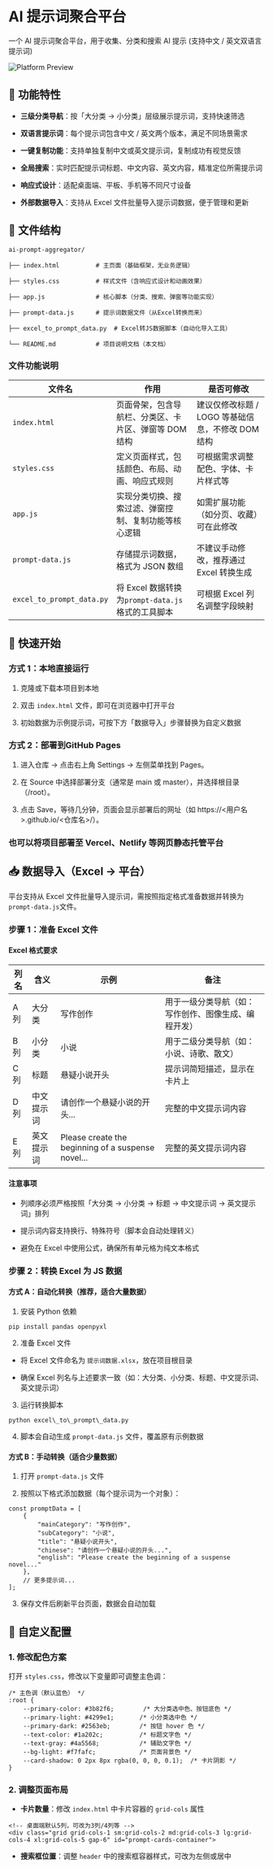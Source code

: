 # AI 提示词聚合平台

一个 AI 提示词聚合平台，用于收集、分类和搜索 AI 提示 (支持中文 / 英文双语言提示词)

![Platform Preview](https://i.postimg.cc/50n2hLHK/image.png)


## 🌟 功能特性



*   **三级分类导航**：按「大分类 → 小分类」层级展示提示词，支持快速筛选

*   **双语言提示词**：每个提示词包含中文 / 英文两个版本，满足不同场景需求

*   **一键复制功能**：支持单独复制中文或英文提示词，复制成功有视觉反馈

*   **全局搜索**：实时匹配提示词标题、中文内容、英文内容，精准定位所需提示词

*   **响应式设计**：适配桌面端、平板、手机等不同尺寸设备

*   **外部数据导入**：支持从 Excel 文件批量导入提示词数据，便于管理和更新

## 📁 文件结构



```
ai-prompt-aggregator/

├── index.html          # 主页面（基础框架，无业务逻辑）

├── styles.css          # 样式文件（含响应式设计和动画效果）

├── app.js              # 核心脚本（分类、搜索、弹窗等功能实现）

├── prompt-data.js      # 提示词数据文件（从Excel转换而来）

├── excel_to_prompt_data.py  # Excel转JS数据脚本（自动化导入工具）

└── README.md           # 项目说明文档（本文档）
```

### 文件功能说明



| 文件名                    | 作用                                                  | 是否可修改                                        |
| ------------------------- | ----------------------------------------------------- | ------------------------------------------------- |
| `index.html`              | 页面骨架，包含导航栏、分类区、卡片区、弹窗等 DOM 结构 | 建议仅修改标题 / LOGO 等基础信息，不修改 DOM 结构 |
| `styles.css`              | 定义页面样式，包括颜色、布局、动画、响应式规则        | 可根据需求调整配色、字体、卡片样式等              |
| `app.js`                  | 实现分类切换、搜索过滤、弹窗控制、复制功能等核心逻辑  | 如需扩展功能（如分页、收藏）可在此修改            |
| `prompt-data.js`          | 存储提示词数据，格式为 JSON 数组                      | 不建议手动修改，推荐通过 Excel 转换生成           |
| `excel_to_prompt_data.py` | 将 Excel 数据转换为`prompt-data.js`格式的工具脚本     | 可根据 Excel 列名调整字段映射                     |

## 🚀 快速开始

### 方式 1：本地直接运行

1.  克隆或下载本项目到本地

2.  双击 `index.html` 文件，即可在浏览器中打开平台

3.  初始数据为示例提示词，可按下方「数据导入」步骤替换为自定义数据

### 方式 2：部署到GitHub Pages

1.  进入仓库 → 点击右上角 Settings → 左侧菜单找到 Pages。
   
2.  在 Source 中选择部署分支（通常是 main 或 master），并选择根目录（/root）。
   
3.  点击 Save，等待几分钟，页面会显示部署后的网址（如 https://<用户名>.github.io/<仓库名>/）。

### 也可以将项目部署至 Vercel、Netlify 等网页静态托管平台


## 📥 数据导入（Excel → 平台）

平台支持从 Excel 文件批量导入提示词，需按照指定格式准备数据并转换为`prompt-data.js`文件。

### 步骤 1：准备 Excel 文件

#### Excel 格式要求



| 列名 | 含义       | 示例                                               | 备注                                                 |
| ---- | ---------- | -------------------------------------------------- | ---------------------------------------------------- |
| A 列 | 大分类     | 写作创作                                           | 用于一级分类导航（如：写作创作、图像生成、编程开发） |
| B 列 | 小分类     | 小说                                               | 用于二级分类导航（如：小说、诗歌、散文）             |
| C 列 | 标题       | 悬疑小说开头                                       | 提示词简短描述，显示在卡片上                         |
| D 列 | 中文提示词 | 请创作一个悬疑小说的开头...                        | 完整的中文提示词内容                                 |
| E 列 | 英文提示词 | Please create the beginning of a suspense novel... | 完整的英文提示词内容                                 |

#### 注意事项



*   列顺序必须严格按照「大分类 → 小分类 → 标题 → 中文提示词 → 英文提示词」排列

*   提示词内容支持换行、特殊符号（脚本会自动处理转义）

*   避免在 Excel 中使用公式，确保所有单元格为纯文本格式

### 步骤 2：转换 Excel 为 JS 数据

#### 方式 A：自动化转换（推荐，适合大量数据）



1.  安装 Python 依赖



```
pip install pandas openpyxl
```



2.  准备 Excel 文件

*   将 Excel 文件命名为 `提示词数据.xlsx`，放在项目根目录

*   确保 Excel 列名与上述要求一致（如：大分类、小分类、标题、中文提示词、英文提示词）

3.  运行转换脚本



```
python excel\_to\_prompt\_data.py
```



4.  脚本会自动生成 `prompt-data.js` 文件，覆盖原有示例数据

#### 方式 B：手动转换（适合少量数据）



1.  打开 `prompt-data.js` 文件

2.  按照以下格式添加数据（每个提示词为一个对象）：



```
const promptData = [
    {
        "mainCategory": "写作创作",
        "subCategory": "小说",
        "title": "悬疑小说开头",
        "chinese": "请创作一个悬疑小说的开头...",
        "english": "Please create the beginning of a suspense novel..."
    },
    // 更多提示词...
];
```



3.  保存文件后刷新平台页面，数据会自动加载

## 🎨 自定义配置

### 1. 修改配色方案

打开 `styles.css`，修改以下变量即可调整主色调：


```
/* 主色调（默认蓝色） */
:root {
    --primary-color: #3b82f6;        /* 大分类选中色、按钮底色 */
    --primary-light: #4299e1;       /* 小分类选中色 */
    --primary-dark: #2563eb;        /* 按钮 hover 色 */
    --text-color: #1a202c;          /* 标题文字色 */
    --text-gray: #4a5568;           /* 辅助文字色 */
    --bg-light: #f7fafc;            /* 页面背景色 */
    --card-shadow: 0 2px 8px rgba(0, 0, 0, 0.1);  /* 卡片阴影 */
}
```

### 2. 调整页面布局



*   **卡片数量**：修改 `index.html` 中卡片容器的 `grid-cols` 属性


```
<!-- 桌面端默认5列，可改为3列/4列等 -->
<div class="grid grid-cols-1 sm:grid-cols-2 md:grid-cols-3 lg:grid-cols-4 xl:grid-cols-5 gap-6" id="prompt-cards-container">
```

*   **搜索框位置**：调整 `header` 中的搜索框容器样式，可改为左侧或居中
